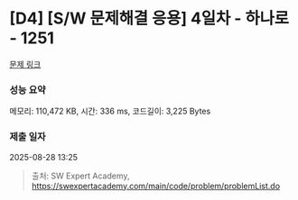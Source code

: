 # [D4] [S/W 문제해결 응용] 4일차 - 하나로 - 1251 

[문제 링크](https://swexpertacademy.com/main/code/problem/problemDetail.do?contestProbId=AV15StKqAQkCFAYD) 

### 성능 요약

메모리: 110,472 KB, 시간: 336 ms, 코드길이: 3,225 Bytes

### 제출 일자

2025-08-28 13:25



> 출처: SW Expert Academy, https://swexpertacademy.com/main/code/problem/problemList.do